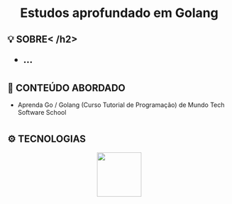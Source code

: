 <h1 align="center">Estudos aprofundado em Golang</h1>
<h2>💡 SOBRE< /h2>
<ul>
    <li> ... </li>
</ul>
<h1></h1>
<h2>📖 CONTEÚDO ABORDADO </h2>
<ul>
    <li> Aprenda Go / Golang (Curso Tutorial de Programação) de Mundo Tech Software School </li>
</ul>
<h1></h1>
<h2>⚙️ TECNOLOGIAS</h2>
<div align="center">
    <img width="100" src="https://cdn.jsdelivr.net/gh/devicons/devicon@latest/icons/go/go-original.svg" />
</div>
